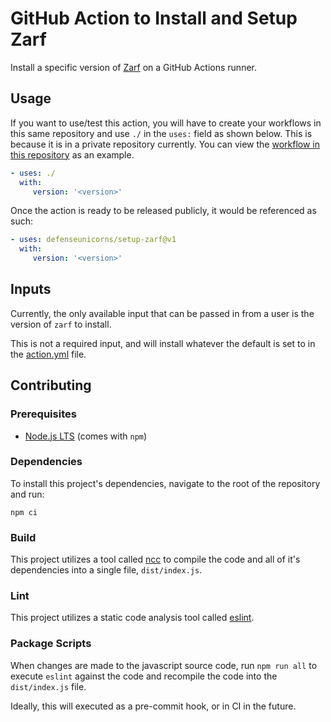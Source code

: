 # GitHub Action to Install and Setup Zarf

Install a specific version of [Zarf](https://github.com/defenseunicorns/zarf) on a GitHub Actions runner.

## Usage

If you want to use/test this action, you will have to create your workflows in this same repository and use `./` in the `uses:` field as shown below. This is because it is in a private repository currently. You can view the [workflow in this repository](https://github.com/defenseunicorns/github-javascript-actions/blob/main/.github/workflows/setup-zarf.yml) as an example.

```yaml
- uses: ./
  with:
     version: '<version>'
```

Once the action is ready to be released publicly, it would be referenced as such:

```yaml
- uses: defenseunicorns/setup-zarf@v1
  with:
     version: '<version>'
```

## Inputs

Currently, the only available input that can be passed in from a user is the version of `zarf` to install.

This is not a required input, and will install whatever the default is set to in the [action.yml](https://github.com/defenseunicorns/github-javascript-actions/blob/main/action.yml) file.

## Contributing

### Prerequisites

- [Node.js LTS](https://nodejs.org/en/download/) (comes with `npm`)

### Dependencies

To install this project's dependencies, navigate to the root of the repository and run:

```shell
npm ci
```

### Build

This project utilizes a tool called [ncc](https://github.com/vercel/ncc) to compile the code and all of it's dependencies into a single file, `dist/index.js`.

### Lint

This project utilizes a static code analysis tool called [eslint](https://eslint.org/).

### Package Scripts

When changes are made to the javascript source code, run `npm run all` to execute `eslint` against the code and recompile the code into the `dist/index.js` file.

Ideally, this will executed as a pre-commit hook, or in CI in the future.

&nbsp;
